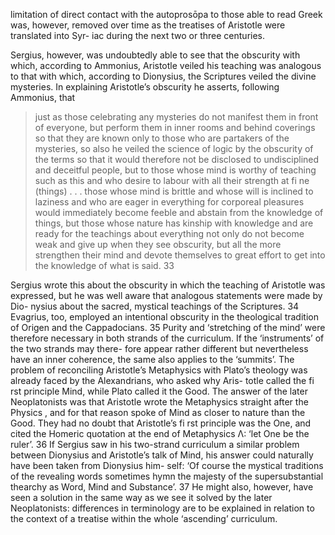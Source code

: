 limitation of direct contact with the autoprosōpa to those able to read Greek was,  however, removed over time as the treatises of Aristotle were translated into Syr- iac during the next two or three centuries.

Sergius, however, was undoubtedly able to see that the obscurity with which, according to Ammonius, Aristotle veiled his teaching was analogous to that with which, according to Dionysius, the Scriptures veiled the divine mysteries. In explaining Aristotle’s obscurity he asserts, following Ammonius, that

> just as those celebrating any mysteries do not manifest them in front of everyone, but perform them in inner rooms and behind coverings so that they are known only to those who are partakers of the mysteries, so also he veiled the science of logic by the obscurity of the terms so that it would therefore not be disclosed to undisciplined and deceitful people, but to those whose mind is worthy of teaching such as this and who desire to labour with all their strength at fi ne (things) . . . those whose mind is brittle and whose will is inclined to laziness and who are eager in everything for corporeal pleasures would immediately become feeble and abstain from the knowledge of things, but those whose nature has kinship with knowledge and are ready for the teachings about everything not only do not become weak and give up when they see obscurity, but all the more strengthen their mind and devote themselves to great effort to get into the knowledge of what is said. 33

Sergius wrote this about the obscurity in which the teaching of Aristotle was  expressed, but he was well aware that analogous statements were made by Dio- nysius about the sacred, mystical teachings of the Scriptures. 34 Evagrius, too,  employed an intentional obscurity in the theological tradition of Origen and the Cappadocians. 35 Purity and ‘stretching of the mind’ were therefore necessary in  both strands of the curriculum. If the ‘instruments’ of the two strands may there- fore appear rather different but nevertheless have an inner coherence, the same  also applies to the ‘summits’. The problem of reconciling Aristotle’s Metaphysics  with Plato’s theology was already faced by the Alexandrians, who asked why Aris- totle called the fi rst principle Mind, while Plato called it the Good. The answer of  the later Neoplatonists was that Aristotle wrote the Metaphysics straight after the Physics , and for that reason spoke of Mind as closer to nature than the Good. They had no doubt that Aristotle’s fi rst principle was the One, and cited the Homeric quotation at the end of Metaphysics Λ: ‘let One be the ruler’. 36 If Sergius saw in his two-strand curriculum a similar problem between Dionysius and Aristotle’s  talk of Mind, his answer could naturally have been taken from Dionysius him- self: ‘Of course the mystical traditions of the revealing words sometimes hymn  the majesty of the supersubstantial thearchy as Word, Mind and Substance’. 37 He might also, however, have seen a solution in the same way as we see it solved by the later Neoplatonists: differences in terminology are to be explained in relation to the context of a treatise within the whole ‘ascending’ curriculum.
